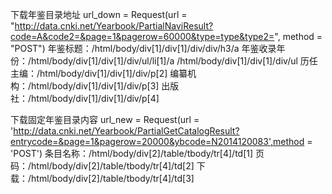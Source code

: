 下载年鉴目录地址
url_down = Request(url = "http://data.cnki.net/Yearbook/PartialNaviResult?code=A&code2=&page=1&pagerow=60000&type=type&type2=", method = "POST")
年鉴标题：/html/body/div[1]/div[1]/div/div/h3/a
年鉴收录年份：/html/body/div[1]/div[1]/div/ul/li[1]/a
	      /html/body/div[1]/div[1]/div/ul
历任主编：/html/body/div[1]/div[1]/div/p[2]
编纂机构：/html/body/div[1]/div[1]/div/p[3]
出版社：/html/body/div[1]/div[1]/div/p[4]



下载固定年鉴目录内容
url_new = Request(url = 'http://data.cnki.net/Yearbook/PartialGetCatalogResult?entrycode=&page=1&pagerow=20000&ybcode=N2014120083',method = 'POST')
条目名称：/html/body/div[2]/table/tbody/tr[4]/td[1]
页码：/html/body/div[2]/table/tbody/tr[4]/td[2]
下载：/html/body/div[2]/table/tbody/tr[4]/td[3]
